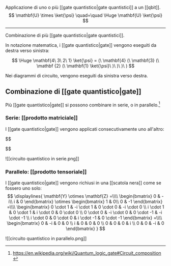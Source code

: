 Applicazione di uno o più [[gate quantistico|gate quantistici]] a un [[qbit]].
$$
\mathbf{U} \times \ket{\psi} 
\quad=\quad
\Huge \mathbf{U} \ket{\psi}
$$

---

Combinazione di più [[gate quantistico|gate quantistici]].

In notazione matematica, i [[gate quantistico|gate]] vengono eseguiti da destra verso sinistra:

$$
\Huge
\mathbf{4\ 3\ 2\ 1} \ket{\psi} = (\ \mathbf{4} (\ \mathbf{3} (\ \mathbf {2} (\ \mathbf{1} \ket{\psi}\ )\ )\ )\ )
$$

Nei diagrammi di circuito, vengono eseguiti da sinistra verso destra.

## Combinazione di [[gate quantistico|gate]]

Più [[gate quantistico|gate]] si possono combinare in serie, o in parallelo.[^1]

### Serie: [[prodotto matriciale]]

I [[gate quantistico|gate]] vengono applicati consecutivamente uno all'altro:

$$

$$

![[circuito quantistico in serie.png]]
### Parallelo: [[prodotto tensoriale]]

I [[gate quantistico|gate]] vengono richiusi in una [[scatola nera]] come se fossero uno solo:
$$
\displaylines{
	\mathbf{Y} \otimes \mathbf{Z}
	=\\\\
	\begin{bmatrix}
		0 & -i\\
		i & 0
	\end{bmatrix}
	\otimes
	\begin{bmatrix}
		1 & 0\\
		0 & -1
	\end{bmatrix}
	=\\\\
	\begin{bmatrix}
		0 \cdot 1 & -i \cdot 1 & 0 \cdot 0 & -i \cdot 0 \\
		i \cdot 1 & 0 \cdot 1 & i \cdot 0 & 0 \cdot 0 \\
		0 \cdot 0 & -i \cdot 0 & 0 \cdot -1 & -i \cdot -1 \\
		i \cdot 0 & 0 \cdot 0 & i \cdot -1 & 0 \cdot -1
	\end{bmatrix}
	=\\\\
	\begin{bmatrix}
		0 & -i & 0 & 0 \\
		i & 0 & 0 & 0 \\
		0 & 0 & 0 & i \\
		0 & 0 & -i & 0
	\end{bmatrix}
}
$$

![[circuito quantistico in parallelo.png]]



[^1]: https://en.wikipedia.org/wiki/Quantum_logic_gate#Circuit_composition